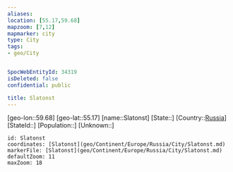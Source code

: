```yaml
---
aliases: 
location: [55.17,59.68]
mapzoom: [7,12] 
mapmarker: city 
type: City
tags:
- geo/City


SpocWebEntityId: 34319
isDeleted: false
confidential: public

title: Slatonst
---
```

[geo-lon::59.68]
[geo-lat::55.17]
[name::Slatonst]
[State::]
[Country::[Russia](geo/Continent/Europe/Russia.md)]
[StateId::]
[Population::]
[Unknown::]


```leaflet
id: Slatonst
coordinates: [Slatonst](geo/Continent/Europe/Russia/City/Slatonst.md)
markerFile: [Slatonst](geo/Continent/Europe/Russia/City/Slatonst.md)
defaultZoom: 11 
maxZoom: 18
```



